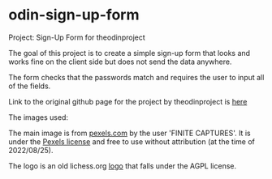 # odin-sign-up-form

Project: Sign-Up Form for theodinproject

The goal of this project is to create a simple sign-up form that looks and works fine on the client side but does not send the data anywhere.

The form checks that the passwords match and requires the user to input all of the fields.

Link to the original github page for the project by theodinproject is [here](https://github.com/TheOdinProject/curriculum/blob/main/intermediate_html_css/forms/project_sign_up_form.md)

The images used:

The main image is from [pexels.com](https://www.pexels.com/photo/monochrome-photo-of-chess-pieces-4248214/) by the user 'FINITE CAPTURES'. It is under the [Pexels license](https://www.pexels.com/license/) and free to use without attribution (at the time of 2022/08/25).

The logo is an old lichess.org [logo](https://commons.wikimedia.org/wiki/File:Lichess_Logo.svg) that falls under the AGPL license.
